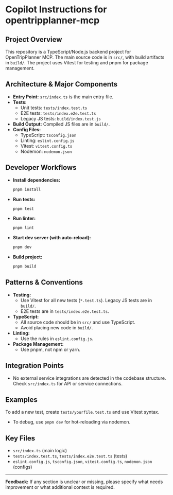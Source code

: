 # Copilot Instructions for opentripplanner-mcp

## Project Overview

This repository is a TypeScript/Node.js backend project for OpenTripPlanner MCP. The main source code is in `src/`, with build artifacts in `build/`. The project uses Vitest for testing and pnpm for package management.

## Architecture & Major Components

- **Entry Point:** `src/index.ts` is the main entry file.
- **Tests:**
    - Unit tests: `tests/index.test.ts`
    - E2E tests: `tests/index.e2e.test.ts`
    - Legacy JS tests: `build/index.test.js`
- **Build Output:** Compiled JS files are in `build/`.
- **Config Files:**
    - TypeScript: `tsconfig.json`
    - Linting: `eslint.config.js`
    - Vitest: `vitest.config.ts`
    - Nodemon: `nodemon.json`

## Developer Workflows

- **Install dependencies:**
    ```sh
    pnpm install
    ```
- **Run tests:**
    ```sh
    pnpm test
    ```
- **Run linter:**
    ```sh
    pnpm lint
    ```
- **Start dev server (with auto-reload):**
    ```sh
    pnpm dev
    ```
- **Build project:**
    ```sh
    pnpm build
    ```

## Patterns & Conventions

- **Testing:**
    - Use Vitest for all new tests (`*.test.ts`). Legacy JS tests are in `build/`.
    - E2E tests are in `tests/index.e2e.test.ts`.
- **TypeScript:**
    - All source code should be in `src/` and use TypeScript.
    - Avoid placing new code in `build/`.
- **Linting:**
    - Use the rules in `eslint.config.js`.
- **Package Management:**
    - Use pnpm, not npm or yarn.

## Integration Points

- No external service integrations are detected in the codebase structure. Check `src/index.ts` for API or service connections.

## Examples

To add a new test, create `tests/yourfile.test.ts` and use Vitest syntax.

- To debug, use `pnpm dev` for hot-reloading via nodemon.

## Key Files

- `src/index.ts` (main logic)
- `tests/index.test.ts`, `tests/index.e2e.test.ts` (tests)
- `eslint.config.js`, `tsconfig.json`, `vitest.config.ts`, `nodemon.json` (configs)

---

**Feedback:** If any section is unclear or missing, please specify what needs improvement or what additional context is required.
